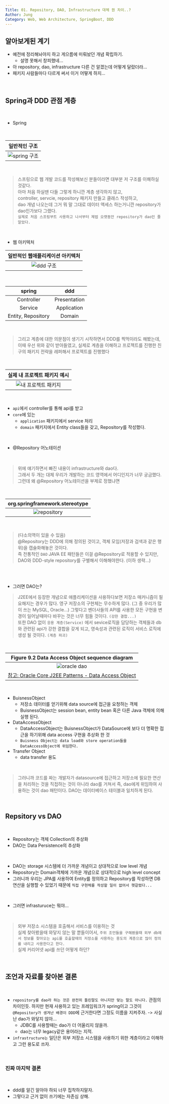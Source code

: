 ```yaml
---
Title: 01. Repository, DAO, Infrastructure 대체 뭔 차이..?
Author: Jung
Category: Web, Web Architecture, SpringBoot, DDD
---
```


## 알아보게된 계기

- 예전에 정리해놔야지 하고 게으름에 미뤄놨던 개념 확립하기.
  - 설명 못해서 창피했네...
- 아 repository, dao, infrastructure 다른 건 알겠는데 어떻게 달랐더라...
- 패키지 사람들마다 다르게 써서 이거 어떻게 하지...

</br>

## Spring과 DDD 관점 계층

</br>

- Spring

</br>

|           일반적인 구조            |
| :--------------------------------: |
| ![spring 구조](../res/_01_mvc.png) |

</br>

> 스프링으로 웹 개발 코드를 작성해보신 분들이라면 대부분 저 구조를 이해하실 것같다.  
> 아마 처음 하실땐 다들 그렇게 하니깐 계층 생각하지 않고,  
> controller, servcie, repository 패키지 만들고 클래스 작성하고,  
> dao 개념 나오는데 그거 뭐 말 그대로 데이터 액세스 하는거니깐 repository가 dao인가보다 그랬다.  
> `실제로 처음 스프링부트 사용하고 나서부터 제법 오랫동안 repository가 dao인 줄 알았다.`

</br>

- 웹 아키텍처

| 일반적인 웹애플리케이션 아키텍처 |
| :------------------------------: |
| ![ddd 구조](../res/_01_ddd.png)  |

</br>

|       spring       |     ddd      |
| :----------------: | :----------: |
|     Controller     | Presentation |
|      Service       | Application  |
| Entity, Repository |    Domain    |

</br>

> 그리고 계층에 대한 의문점이 생기기 시작하면서 DDD를 찍먹이라도 해봤는데, 이때 우선 위와 같이 받아들였고, 실제로 계층을 이해하고 프로젝트를 진행한 친구의 패키지 전략을 레퍼해서 프로젝트를 진행했다

</br>

|         실제 내 프로젝트 패키지 예시         |
| :------------------------------------------: |
| ![내 프로젝트 패키지](../res/_01_custom.png) |

</br>

- `api`에서 controller를 통해 api를 받고
- `core`에 있는
  - `application` 패키지에서 service 처리
  - `domain` 패키지에서 Entity class들을 갖고, Repository를 작성했다.

</br>

- @Repository 어노테이션

</br>

> 위에 얘기하면서 빠진 내용이 infrastructure와 dao다.  
> 그래서 두 개는 대체 우리가 개발하는 코드 영역에서 어디인지가 너무 궁금했다.
> 그런데 왜 @Repository 어노테이션을 부제로 정했냐면

</br>

|      org.springframework.stereotype      |
| :--------------------------------------: |
| ![repository](../res/_01_repository.png) |

</br>

> (다소의역이 있을 수 있음)  
> @Repository는 DDD에 의해 정의된 것이고, 객체 모임(저장과 검색과 같은 행위)을 캡슐화해놓은 것이다.  
> 즉 전통적인 `DAO` JAVA EE 패턴들은 이걸 @Repository로 적용할 수 있지만, DAO와 DDD-style repository를 구별해서 이해해야한다.
> (이하 생략...)

</br>

</br>

- 그러면 DAO는?

> J2EE에서 등장한 개념으로 애플리케이션을 사용하다보면 저장소 매커니즘이 필요해지는 경우가 많다. 영구 저장소의 구현체는 무수하게 많다. (그 중 우리가 많이 쓰는 MySQL, Oracle...)
> 그렇다고 벤더사들의 API를 사용한 모든 구현을 변경이 일어날때마다 바꾸는 것은 너무 힘들 것이다. `(강한 결합...)`  
> 또한 DAO 없이 `응용 계층(Service)` 에서 sevice로직을 담당하는 객체들과 db와 관련된 api가 강한 결합을 갖게 되고, 영속성과 관련된 로직이 서비스 로직에 생성 될 것이다. `(계층 파괴)`

</br>

|                                     Figure 9.2 Data Access Object sequence diagram                                     |
| :--------------------------------------------------------------------------------------------------------------------: |
|                                       ![oracle dao](../res/_01_oracle_dao.webp)                                        |
| [참고: Oracle Core J2EE Patterns - Data Access Object](https://www.oracle.com/java/technologies/dataaccessobject.html) |

</br>

- BuisnessObject
  - 저장소 데이터를 얻기위해 data source에 접근을 요청하는 객체
  - BuisnessObject는 session bean, entity bean 혹은 다른 Java 객체에 의해 실행 된다.
- DataAccessObject
  - DataAccessObject는 BuisnessObject가 DataSource에 보다 더 명확한 접근을 하기위해 data access 구현을 추상화 한 것
  - `Buisness Object는 data load와 store operation들을 DataAccessObject에 위임한다.`
- Transfer Object
  - data transfer 용도

</br>

> 그러니까 코드를 짜는 개발자가 datasource에 접근하고 저장소에 필요한 연산을 처리하는 것을 직접하는 것이 아니라 dao를 거쳐서 즉, dao에게 위임하여 사용하는 것이 dao 패턴이다.
> DAO는 데이터베이스 테이블과 일치하게 된다.

</br>

## Repsitory vs DAO

</br>

- Repository는 객체 Collection의 추상화
- DAO는 Data Persistence의 추상화

</br>

- DAO는 storage 시스템에 더 가까운 개념이고 상대적으로 low level 개념
- Repository는 Domain객체에 가까운 개념으로 상대적으로 high level concept
- 그러니까 우리는 JPA를 사용하여 Entity를 정의하고 Repository를 작성하면 DB 연산을 실행할 수 있었기 때문에 `직접 구현체를 작성할 일이 없어서 헷갈렸다...`

</br>

- 그러면 infrasturuce는 뭐야...

</br>

> 외부 저장소 시스템을 호출해서 서비스를 이용하는 것  
> 실제 찾아봤을때 와닿지 않는 말 뿐들이어서, `주위 조언들을 구해봤을때 외부 db에서 정보를 찾아오는 api를 호출할때의 저장소를 사용하는 용도의 계층으로 많이 정의를 내리고 사용한다고 한다.`  
> 실제 커리어넷 api를 쓰던 어떻게 하던?

</br>

## 조언과 자료를 찾아본 결론

</br>

- `repository를 dao라 하는 것은 완전히 틀린말도 아니지만 맞는 말도 아니다.` 관점의 차이인듯. 하지만 현재 사용하고 있는 프레임워크가 spring이고 그것이 `@Repository가 생겨난 배경이 DDD`에 근거한다면 그정도 이름을 지켜주자. -> 사실 난 dao가 와닿지 않아...
  - JDBC를 사용할때는 dao가 더 어울리지 않을까.
  - dao는 너무 legacy같은 용어라는 지적.
- `infrastructure는` 일단은 외부 저장소 시스템을 사용하기 위한 계층이라고 이해하고 그런 용도로 쓰자.

</br>

### 진짜 마지막 결론

</br>

- ddd를 알긴 알아야 하되 너무 집착하지말자.
- 그렇다고 근거 없이 쓰기에는 자존심 상해.

</br>
